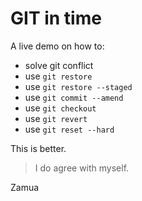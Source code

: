 # GIT in time

A live demo on how to:

- solve git conflict
- use `git restore`
- use `git restore --staged`
- use `git commit --amend`
- use `git checkout`
- use `git revert`
- use `git reset --hard`

This is better.

> I do agree with myself.


Zamua
